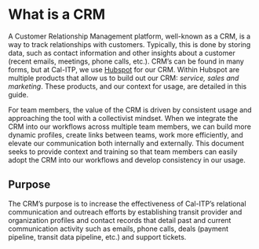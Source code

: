 # What is a CRM

A Customer Relationship Management platform, well-known as a CRM, is a way to track relationships with customers. Typically, this is done by storing data, such as contact information and other insights about a customer (recent emails, meetings, phone calls, etc.). CRM’s can be found in many forms, but at Cal-ITP, we use [Hubspot](https://www.hubspot.com/) for our CRM. Within Hubspot are multiple products that allow us to build out our CRM: *service, sales and marketing*. These products, and our context for usage, are detailed in this guide.

For team members, the value of the CRM is driven by consistent usage and approaching the tool with a collectivist mindset. When we integrate the CRM into our workflows across multiple team members, we can build more dynamic profiles, create links between teams, work more efficiently, and elevate our communication both internally and externally. This document seeks to provide context and training so that team members can easily adopt the CRM into our workflows and develop consistency in our usage.

## Purpose

The CRM’s purpose is to increase the effectiveness of Cal-ITP’s relational communication and outreach efforts by establishing transit provider and organization profiles and contact records that detail past and current communication activity such as emails, phone calls, deals (payment pipeline, transit data pipeline, etc.) and support tickets.
